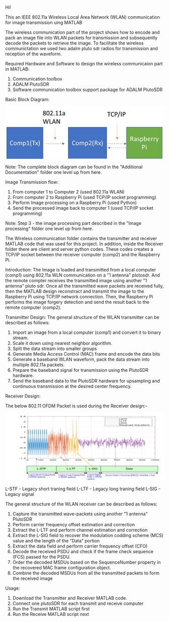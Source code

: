 Hi!

This an IEEE 802.11a Wireless Local Area Network (WLAN) communication for image transmission uing MATLAB

The wireless communication part of the project shows how to encode and pack an image file into WLAN packets for transmission 
and subsequently decode the packets to retrieve the image. To facilitate the wireless communictation we used two adalm pluto sdr radios for transmission 
and reception of the waveform.

Required Hardware and Software to design the wireless communicaion part in MATLAB:
1. Communication toolbox
2. ADALM PlutoSDR 
3. Software communication toolbox support package for ADALM PlutoSDR


Basic Block Diagram:

![alt text](/Images/blocks.jpg)

Note: The complete block diagram can be found in the "Additional Documentation" folder one level up from here.

Image Transmission flow:
1. From computer 1 to Computer 2 (used 802.11a WLAN)
2. From computer 2 to Raspberry Pi (used TCP/IP socket programming)
3. Perform Image processing on a Raspberry Pi (used Python) 
4. Send the processed image back to computer 1 (used TCP/IP socket programming)

Note: Step 3 - the image processing part described in the "Image processing" folder one level up from here. 
                

The Wireless communication folder contains the transmitter and receiver MATLAB code that was used for this project. 
In addition, inside the Receiver folder there are client and server python codes. These codes creates a TCP/IP socket between the receiver computer (comp2)
and the Raspberry Pi. 

Introduction:
The Image is loaded and transmitted from a local computer (comp1) using 802.11a WLN communication on a "1 antenna" plotosdr. And the remote compter receives 
the transmitted image using another "1 antenna" pluto sdr. Once all the transmitted wave packets are received fully, then the MATLAB design reconstract and transmit 
the image to the Raspberry Pi using TCP/IP network connection. Then, the Raspberry Pi performs the image forgery detection and send the result back to the remote 
computer (comp2).

Transmitter Design:
The general structure of the WLAN transmitter can be described as follows:

1. Import an image from a local computer (comp1) and convert it to binary stream.
2. Scale it down using nearest neighbor algorithm. 
3. Split the data stream into smaller groups
4. Generate Media Access Control (MAC) frame and encode the data bits
5. Generate a baseband WLAN waveform, pack the data stream into multiple 802.11a packets.
6. Prepare the baseband signal for transmission using the PlutoSDR hardware.
7. Send the baseband data to the PlutoSDR hardware for upsampling and continuous transmission at the desired center frequency.


Receiver Design:

The below 802.11 OFDM Packet is used during the Receiver design:- 

![alt text](/Images/packet.jpg)

L-STF - Legacy short traning field 
L-LTF - Legacy long traning field
L-SIG - Legacy signal 


The general structure of the WLAN receiver can be described as follows:

1. Capture the transmitted wave-packets using another "1 antenna" PlutoSDR 
2. Perform carrier frequency offset estimation and correction
3. Extract the L-LTF and perform channel estimation and correction
4. Extract the L-SIG field to recover the modulation codding scheme (MCS) value and the length of the "Data" portion
5. Extract the data field and perform carrier frequency offset (CFO)
6. Decode the received PSDU and check if the frame check sequence (FCS) passed for the PSDU.
7. Order the decoded MSDUs based on the SequenceNumber property in the recovered MAC frame configuration object.
8. Combine the decoded MSDUs from all the transmitted packets to form the received image

Usage:
1. Download the Transmitter and Receiver MATLAB code. 
2. Connect one plutoSDR for each transmit and receive computer
3. Run the Transmit MATLAB script first 
4. Run the Receive MATLAB script next 



